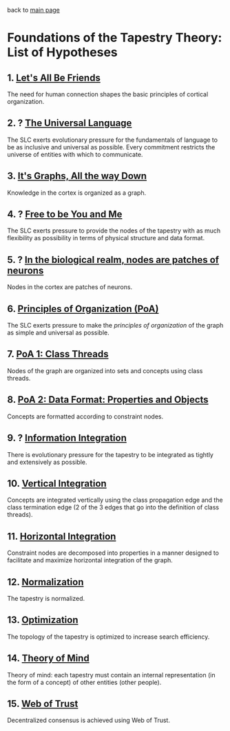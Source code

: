 back to [main page](https://github.com/wds4/tribal-tapestry/blob/main/essays/bookJustification/README.md)

Foundations of the Tapestry Theory: List of Hypotheses
=====

## 1. [Let's All Be Friends](https://github.com/wds4/tribal-tapestry/blob/main/essays/bookJustification/hypotheses/socialLinguisticConsensusHypothesis.md)
The need for human connection shapes the basic principles of cortical organization.

## 2. ? [The Universal Language]()
The SLC exerts evolutionary pressure for the fundamentals of language to be as inclusive and universal as possible. Every commitment restricts the universe of entities with which to communicate.

## 3. [It's Graphs, All the way Down](https://github.com/wds4/tribal-tapestry/blob/main/essays/bookJustification/hypotheses/graphHypothesis.md)
Knowledge in the cortex is organized as a graph.

## 4. ? [Free to be You and Me]()
The SLC exerts pressure to provide the nodes of the tapestry with as much flexibility as possibility in terms of physical structure and data format.

## 5. ? [In the biological realm, nodes are patches of neurons]()
Nodes in the cortex are patches of neurons.

## 6. [Principles of Organization (PoA)](https://github.com/wds4/tribal-tapestry/blob/main/essays/bookJustification/hypotheses/principlesOfOrganization.md)
The SLC exerts pressure to make the *principles of organization* of the graph as simple and universal as possible.

## 7. [PoA 1: Class Threads](https://github.com/wds4/tribal-tapestry/blob/main/essays/bookJustification/hypotheses/classThreadsHypothesis.md)
Nodes of the graph are organized into sets and concepts using class threads.

## 8. [PoA 2: Data Format: Properties and Objects](https://github.com/wds4/tribal-tapestry/blob/main/essays/bookJustification/hypotheses/constraints.md)
Concepts are formatted according to constraint nodes.

## 9. ? [Information Integration]()
There is evolutionary pressure for the tapestry to be integrated as tightly and extensively as possible.

## 10. [Vertical Integration](https://github.com/wds4/tribal-tapestry/blob/main/essays/bookJustification/hypotheses/verticalIntegrationHypothesis.md)
Concepts are integrated vertically using the class propagation edge and the class termination edge (2 of the 3 edges that go into the definition of class threads).

## 11. [Horizontal Integration](https://github.com/wds4/tribal-tapestry/blob/main/essays/bookJustification/hypotheses/objectHypothesis.md)
Constraint nodes are decomposed into properties in a manner designed to facilitate and maximize horizontal integration of the graph.

## 12. [Normalization](https://github.com/wds4/tribal-tapestry/blob/main/essays/bookJustification/hypotheses/normalizationHypothesis.md)
The tapestry is normalized.

## 13. [Optimization](https://github.com/wds4/tribal-tapestry/blob/main/essays/bookJustification/hypotheses/optimizationHypothesis.md)
The topology of the tapestry is optimized to increase search efficiency.

## 14. [Theory of Mind](https://github.com/wds4/tribal-tapestry/blob/main/essays/bookJustification/hypotheses/theoryOfMindHypothesis.md)
Theory of mind: each tapestry must contain an internal representation (in the form of a concept) of other entities (other people).

## 15. [Web of Trust](https://github.com/wds4/tribal-tapestry/blob/main/essays/bookJustification/hypotheses/webOfTrustHypothesis.md)
Decentralized consensus is achieved using Web of Trust.

